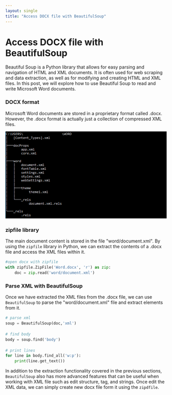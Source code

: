 ```yaml
---
layout: single 
title: "Access DOCX file with BeautifulSoup" 
---
```


# Access DOCX file with BeautifulSoup

Beautiful Soup is a Python library that allows for easy parsing and navigation of HTML and XML documents. It is often used for web scraping and data extraction, as well as for modifying and creating HTML and XML files. In this post, we will explore how to use Beautiful Soup to read and write Microsoft Word documents.

### DOCX format

Microsoft Word documents are stored in a proprietary format called .docx. However, the .docx format is actually just a collection of compressed XML files. 

![Wordzip.png](/assets/images/Word.png)

### zipfile library

The main document content is stored in the file "word/document.xml". By using the `zipfile` library in Python, we can extract the contents of a .docx file and access the XML files within it.

```python
#open docx with zipfile
with zipfile.ZipFile('Word.docx', 'r') as zip:
    doc = zip.read('word/document.xml')
```

### Parse XML with BeautifulSoup

Once we have extracted the XML files from the .docx file, we can use `BeautifulSoup` to parse the "word/document.xml" file and extract elements from it.

```python
# parse xml 
soup = BeautifulSoup(doc,'xml')

# find body
body = soup.find('body')

# print lines
for line in body.find_all('w:p'):
    print(line.get_text())
```

 In addition to the extraction functionality covered in the previous sections, `BeautifulSoup` also has more advanced features that can be useful when working
with XML file such as edit structure, tag, and strings. Once edit the XML data, we can simply create new docx file form it using  the `zipdfile`.
